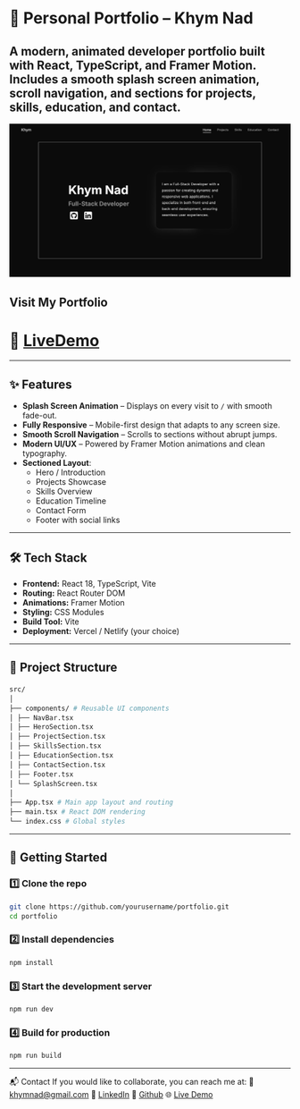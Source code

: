 # 💼 Personal Portfolio – Khym Nad

A modern, animated developer portfolio built with **React**, **TypeScript**, and **Framer Motion**.  
Includes a smooth splash screen animation, scroll navigation, and sections for projects, skills, education, and contact.
---

![Portfolio Preview](./public/images/projects/portfolio-react.png)

## Visit My Portfolio

# 🚀 [LiveDemo](https://portfolio-react-coral-beta.vercel.app/)

---

## ✨ Features

- **Splash Screen Animation** – Displays on every visit to `/` with smooth fade-out.
- **Fully Responsive** – Mobile-first design that adapts to any screen size.
- **Smooth Scroll Navigation** – Scrolls to sections without abrupt jumps.
- **Modern UI/UX** – Powered by Framer Motion animations and clean typography.
- **Sectioned Layout**:
  - Hero / Introduction
  - Projects Showcase
  - Skills Overview
  - Education Timeline
  - Contact Form
  - Footer with social links

---

## 🛠 Tech Stack

- **Frontend:** React 18, TypeScript, Vite
- **Routing:** React Router DOM
- **Animations:** Framer Motion
- **Styling:** CSS Modules
- **Build Tool:** Vite
- **Deployment:** Vercel / Netlify (your choice)

---

## 📂 Project Structure

```bash
src/
│
├── components/ # Reusable UI components
│ ├── NavBar.tsx
│ ├── HeroSection.tsx
│ ├── ProjectSection.tsx
│ ├── SkillsSection.tsx
│ ├── EducationSection.tsx
│ ├── ContactSection.tsx
│ ├── Footer.tsx
│ └── SplashScreen.tsx
│
├── App.tsx # Main app layout and routing
├── main.tsx # React DOM rendering
└── index.css # Global styles
```
---

## 🚦 Getting Started

### 1️⃣ Clone the repo
```bash
git clone https://github.com/yourusername/portfolio.git
cd portfolio
```

### 2️⃣ Install dependencies
```bash
npm install
```

### 3️⃣ Start the development server
```bash
npm run dev
```

### 4️⃣ Build for production
```bash
npm run build
```

---

📬 Contact
If you would like to collaborate, you can reach me at:
📧 khymnad@gmail.com
💼 [LinkedIn](https://www.linkedin.com/in/khym-nad-76b262235/)
💼  [Github](https://github.com/KhymNad)
🌐 [Live Demo](https://portfolio-react-coral-beta.vercel.app/)

